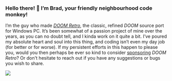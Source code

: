 ### Hello there! :wave: I’m Brad, your friendly neighbourhood code monkey!

I’m the guy who made [*DOOM Retro*](https://github.com/bradharding/doomretro), the classic, refined *DOOM* source port for Windows PC. It’s been somewhat of a passion project of mine over the years, as you can no doubt tell, and I kinda work on it quite a bit. I’ve poured my absolute heart and soul into this thing, and coding isn’t even my day job (for better or for worse). If my persistent efforts in this happen to please you, would you then perhaps be ever so kind to consider [sponsoring](https://www.paypal.com/donate/?business=8WGJ8VDFSVU7J) *DOOM Retro*? Or don't hesitate to reach out if you have any suggestions or bugs you wish to share.

![](https://github.com/bradharding/www.doomretro.com/raw/master/rainbow.png)
